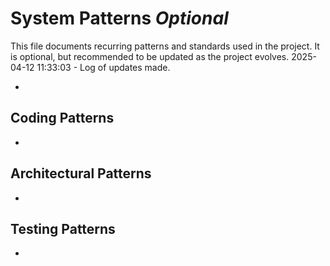 # System Patterns *Optional*

This file documents recurring patterns and standards used in the project.
It is optional, but recommended to be updated as the project evolves.
2025-04-12 11:33:03 - Log of updates made.

*

## Coding Patterns

*   

## Architectural Patterns

*   

## Testing Patterns

*